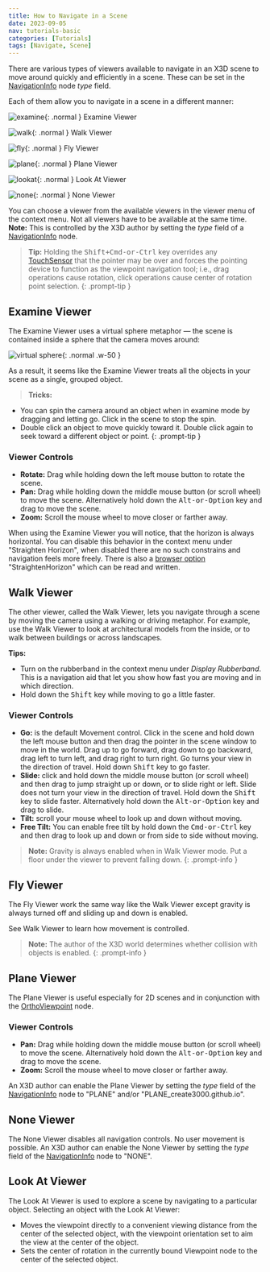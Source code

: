 ```yaml
---
title: How to Navigate in a Scene
date: 2023-09-05
nav: tutorials-basic
categories: [Tutorials]
tags: [Navigate, Scene]
---
```

There are various types of viewers available to navigate in an X3D scene to move around quickly and efficiently in a scene. These can be set in the [NavigationInfo](/x_ite/components/navigation/navigationinfo/) node *type* field.

Each of them allow you to navigate in a scene in a different manner:

![examine](https://create3000.github.io/media/tutorials/images/examine.png){: .normal }
Examine Viewer

![walk](https://create3000.github.io/media/tutorials/images/walk.png){: .normal }
Walk Viewer

![fly](https://create3000.github.io/media/tutorials/images/fly.png){: .normal }
Fly Viewer

![plane](https://create3000.github.io/media/tutorials/images/plane.png){: .normal }
Plane Viewer

![lookat](https://create3000.github.io/media/tutorials/images/lookat.png){: .normal }
Look At Viewer

![none](https://create3000.github.io/media/tutorials/images/none.png){: .normal }
None Viewer

You can choose a viewer from the available viewers in the viewer menu of the context menu. Not all viewers have to be available at the same time. **Note:** This is controlled by the X3D author by setting the *type* field of a [NavigationInfo](/x_ite/components/navigation/navigationinfo/) node.

>**Tip:** Holding the <kbd>Shift+Cmd-or-Ctrl</kbd> key overrides any [TouchSensor](/x_ite/components/pointingdevicesensor/touchsensor/) that the pointer may be over and forces the pointing device to function as the viewpoint navigation tool; i.e., drag operations cause rotation, click operations cause center of rotation point selection.
{: .prompt-tip }

## Examine Viewer

The Examine Viewer uses a virtual sphere metaphor — the scene is contained inside a sphere that the camera moves around:

![virtual sphere](https://create3000.github.io/media/tutorials/images/virtual-sphere.png){: .normal .w-50 }

As a result, it seems like the Examine Viewer treats all the objects in your scene as a single, grouped object.

>**Tricks:**
- You can spin the camera around an object when in examine mode by dragging and letting go. Click in the scene to stop the spin.
- Double click an object to move quickly toward it. Double click again to seek toward a different object or point.
{: .prompt-tip }

### Viewer Controls

- **Rotate:** Drag while holding down the left mouse button to rotate the scene.
- **Pan:** Drag while holding down the middle mouse button (or scroll wheel) to move the scene. Alternatively hold down the <kbd>Alt-or-Option</kbd> key and drag to move the scene.
- **Zoom:** Scroll the mouse wheel to move closer or farther away.

When using the Examine Viewer you will notice, that the horizon is always horizontal. You can disable this behavior in the context menu under "Straighten Horizon", when disabled there are no such constrains and navigation feels more freely. There is also a [browser option](/x_ite/reference/browser-services/#browser-options) "StraightenHorizon" which can be read and written.

## Walk Viewer

The other viewer, called the Walk Viewer, lets you navigate through a scene by moving the camera using a walking or driving metaphor. For example, use the Walk Viewer to look at architectural models from the inside, or to walk between buildings or across landscapes.

**Tips:**

- Turn on the rubberband in the context menu under *Display Rubberband*. This is a navigation aid that let you show how fast you are moving and in which direction.
- Hold down the <kbd>Shift</kbd> key while moving to go a little faster.

### Viewer Controls

- **Go:** is the default Movement control. Click in the scene and hold down the left mouse button and then drag the pointer in the scene window to move in the world. Drag up to go forward, drag down to go backward, drag left to turn left, and drag right to turn right. Go turns your view in the direction of travel. Hold down <kbd>Shift</kbd> key to go faster.
- **Slide:** click and hold down the middle mouse button (or scroll wheel) and then drag to jump straight up or down, or to slide right or left. Slide does not turn your view in the direction of travel. Hold down the <kbd>Shift</kbd> key to slide faster. Alternatively hold down the <kbd>Alt-or-Option</kbd> key and drag to slide.
- **Tilt:** scroll your mouse wheel to look up and down without moving.
- **Free Tilt:** You can enable free tilt by hold down the <kbd>Cmd-or-Ctrl</kbd> key and then drag to look up and down or from side to side without moving.

>**Note:** Gravity is always enabled when in Walk Viewer mode. Put a floor under the viewer to prevent falling down.
{: .prompt-info }

## Fly Viewer

The Fly Viewer work the same way like the Walk Viewer except gravity is always turned off and sliding up and down is enabled.

See Walk Viewer to learn how movement is controlled.

>**Note:** The author of the X3D world determines whether collision with objects is enabled.
{: .prompt-info }

## Plane Viewer

The Plane Viewer is useful especially for 2D scenes and in conjunction with the [OrthoViewpoint](/x_ite/components/navigation/orthoviewpoint/) node.

### Viewer Controls

- **Pan:** Drag while holding down the middle mouse button (or scroll wheel) to move the scene. Alternatively hold down the <kbd>Alt-or-Option</kbd> key and drag to move the scene.
- **Zoom:** Scroll the mouse wheel to move closer or farther away.

An X3D author can enable the Plane Viewer by setting the *type* field of the [NavigationInfo](/x_ite/components/navigation/navigationinfo/) node to "PLANE" and/or "PLANE_create3000.github.io".

## None Viewer

The None Viewer disables all navigation controls. No user movement is possible. An X3D author can enable the None Viewer by setting the *type* field of the [NavigationInfo](/x_ite/components/navigation/navigationinfo/) node to "NONE".

## Look At Viewer

The Look At Viewer is used to explore a scene by navigating to a particular object. Selecting an object with the Look At Viewer:

- Moves the viewpoint directly to a convenient viewing distance from the center of the selected object, with the viewpoint orientation set to aim the view at the center of the object.
- Sets the center of rotation in the currently bound Viewpoint node to the center of the selected object.
